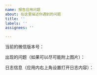 ```yaml
---
name: 报告应用问题
about: 在这里描述你遇到的问题
title: ''
labels: ''
assignees: ''

---
```


当前的微信版本号：

出现的问题（如果可以尽可能附上图片）：

日志信息（应用内右上角设置打开日志内容）：
